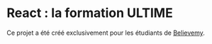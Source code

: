 # React : la formation ULTIME

Ce projet a été créé exclusivement pour les étudiants de [Believemy](https://believemy.com).

